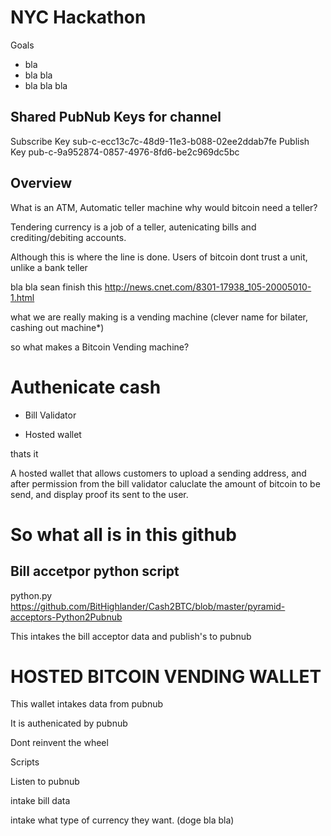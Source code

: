NYC Hackathon
===============


Goals

- bla
- bla bla
- bla bla bla



Shared PubNub Keys for channel
-----------------------------

Subscribe Key	 sub-c-ecc13c7c-48d9-11e3-b088-02ee2ddab7fe
Publish Key	pub-c-9a952874-0857-4976-8fd6-be2c969dc5bc






Overview
-----------


What is an ATM, 
Automatic teller machine
why would bitcoin need a teller?

Tendering currency is a job of a teller, autenicating bills and crediting/debiting accounts.

Although this is where the line is done.
Users of bitcoin dont trust a unit, unlike a bank teller

bla bla sean finish this
http://news.cnet.com/8301-17938_105-20005010-1.html


what we are really making is a vending machine
(clever name for bilater, cashing out machine*)








so what makes a Bitcoin Vending machine?


Authenicate cash
=================

- Bill Validator

- Hosted wallet

thats it

A hosted wallet that allows customers to upload a sending address, and after permission from the bill validator caluclate the amount of bitcoin to be send, and display proof its sent to the user.





So what all is in this github
=============================


Bill accetpor python script
--------------------------


python.py
https://github.com/BitHighlander/Cash2BTC/blob/master/pyramid-acceptors-Python2Pubnub

This intakes the bill acceptor data and publish's to pubnub




HOSTED BITCOIN VENDING WALLET
=========================

This wallet intakes data from pubnub

It is authenicated by pubnub

Dont reinvent the wheel






Scripts

Listen to pubnub

intake bill data

intake what type of currency they want. (doge bla bla)





















